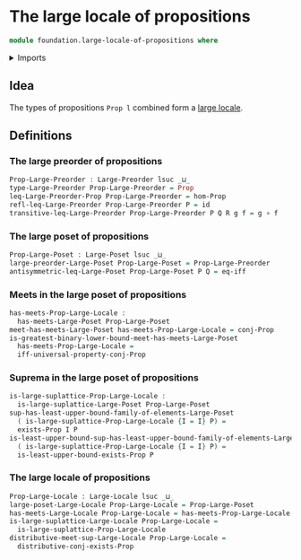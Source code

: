 # The large locale of propositions

```agda
module foundation.large-locale-of-propositions where
```

<details><summary>Imports</summary>

```agda
open import foundation.conjunction
open import foundation.existential-quantification
open import foundation.functions
open import foundation.propositional-extensionality
open import foundation.propositions
open import foundation.universe-levels

open import order-theory.large-locales
open import order-theory.large-meet-semilattices
open import order-theory.large-posets
open import order-theory.large-preorders
open import order-theory.large-suplattices
```

</details>

## Idea

The types of propositions `Prop l` combined form a
[large locale](order-theory.large-locales.md).

## Definitions

### The large preorder of propositions

```agda
Prop-Large-Preorder : Large-Preorder lsuc _⊔_
type-Large-Preorder Prop-Large-Preorder = Prop
leq-Large-Preorder-Prop Prop-Large-Preorder = hom-Prop
refl-leq-Large-Preorder Prop-Large-Preorder P = id
transitive-leq-Large-Preorder Prop-Large-Preorder P Q R g f = g ∘ f
```

### The large poset of propositions

```agda
Prop-Large-Poset : Large-Poset lsuc _⊔_
large-preorder-Large-Poset Prop-Large-Poset = Prop-Large-Preorder
antisymmetric-leq-Large-Poset Prop-Large-Poset P Q = eq-iff
```

### Meets in the large poset of propositions

```agda
has-meets-Prop-Large-Locale :
  has-meets-Large-Poset Prop-Large-Poset
meet-has-meets-Large-Poset has-meets-Prop-Large-Locale = conj-Prop
is-greatest-binary-lower-bound-meet-has-meets-Large-Poset
  has-meets-Prop-Large-Locale =
  iff-universal-property-conj-Prop
```

### Suprema in the large poset of propositions

```agda
is-large-suplattice-Prop-Large-Locale :
  is-large-suplattice-Large-Poset Prop-Large-Poset
sup-has-least-upper-bound-family-of-elements-Large-Poset
  ( is-large-suplattice-Prop-Large-Locale {I = I} P) =
  exists-Prop I P
is-least-upper-bound-sup-has-least-upper-bound-family-of-elements-Large-Poset
  ( is-large-suplattice-Prop-Large-Locale {I = I} P) =
  is-least-upper-bound-exists-Prop P
```

### The large locale of propositions

```agda
Prop-Large-Locale : Large-Locale lsuc _⊔_
large-poset-Large-Locale Prop-Large-Locale = Prop-Large-Poset
has-meets-Large-Locale Prop-Large-Locale = has-meets-Prop-Large-Locale
is-large-suplattice-Large-Locale Prop-Large-Locale =
  is-large-suplattice-Prop-Large-Locale
distributive-meet-sup-Large-Locale Prop-Large-Locale =
  distributive-conj-exists-Prop
```
